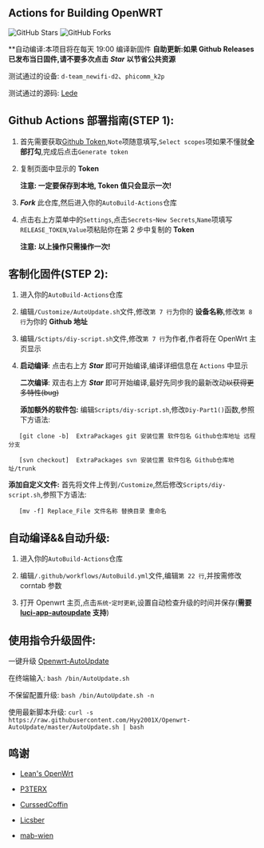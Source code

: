 ## Actions for Building OpenWRT

![GitHub Stars](https://img.shields.io/github/stars/Hyy2001X/AutoBuild-Actions.svg?style=flat-square&label=Stars&logo=github)
![GitHub Forks](https://img.shields.io/github/forks/Hyy2001X/AutoBuild-Actions.svg?style=flat-square&label=Forks&logo=github)

**自动编译:本项目将在每天 19:00 编译新固件
**自助更新:如果 Github Releases 已发布当日固件,请不要多次点击** ***Star*** **以节省公共资源**

测试通过的设备: `d-team_newifi-d2`、`phicomm_k2p`

测试通过的源码: [Lede](https://github.com/coolsnowwolf/lede)

## Github Actions 部署指南(STEP 1):

1. 首先需要获取[Github Token](https://github.com/settings/tokens/new),`Note`项随意填写,`Select scopes`项如果不懂就**全部打勾**,完成后点击`Generate token`

2. 复制页面中显示的 **Token**

   **注意: 一定要保存到本地, Token 值只会显示一次!**

3. ***Fork*** 此仓库,然后进入你的`AutoBuild-Actions`仓库

4. 点击右上方菜单中的`Settings`,点击`Secrets`-`New Secrets`,`Name`项填写`RELEASE_TOKEN`,`Value`项粘贴你在第 2 步中复制的 **Token** 

   **注意: 以上操作只需操作一次!**

## 客制化固件(STEP 2):

1. 进入你的`AutoBuild-Actions`仓库

2. 编辑`/Customize/AutoUpdate.sh`文件,修改`第 7 行`为你的 **设备名称**,修改`第 8 行`为你的 **Github 地址**

3. 编辑`/Sctipts/diy-script.sh`文件,修改`第 7 行`为作者,作者将在 OpenWrt 主页显示

4. **启动编译**: 点击右上方 ***Star*** 即可开始编译,编译详细信息在 `Actions` 中显示

   **二次编译**: 双击右上方 ***Star*** 即可开始编译,最好先同步我的最新改动~~以获得更多特性(bug)~~

   **添加额外的软件包:** 编辑`Scripts/diy-script.sh`,修改`Diy-Part1()`函数,参照下方语法:
```
   [git clone -b]  ExtraPackages git 安装位置 软件包名 Github仓库地址 远程分支
    
   [svn checkout]  ExtraPackages svn 安装位置 软件包名 Github仓库地址/trunk
```

   **添加自定义文件:** 首先将文件上传到`/Customize`,然后修改`Scripts/diy-script.sh`,参照下方语法:
```
   [mv -f] Replace_File 文件名称 替换目录 重命名
```

## 自动编译&&自动升级:

1. 进入你的`AutoBuild-Actions`仓库

2. 编辑`/.github/workflows/AutoBuild.yml`文件,编辑`第 22 行`,并按需修改 corntab 参数

3. 打开 Openwrt 主页,点击`系统`-`定时更新`,设置自动检查升级的时间并保存(**需要 [luci-app-autoupdate](https://github.com/Hyy2001X/luci-app-autoupdate) 支持**)

## 使用指令升级固件:

   一键升级 [Openwrt-AutoUpdate](https://github.com/Hyy2001X/Openwrt-AutoUpdate)
   
   在终端输入: `bash /bin/AutoUpdate.sh`

   不保留配置升级: `bash /bin/AutoUpdate.sh -n`

   使用最新脚本升级: `curl -s https://raw.githubusercontent.com/Hyy2001X/Openwrt-AutoUpdate/master/AutoUpdate.sh | bash`
   
## 鸣谢

   - [Lean's OpenWrt](https://github.com/coolsnowwolf/lede)

   - [P3TERX](https://github.com/P3TERX/Actions-OpenWrt)
   
   - [CurssedCoffin](https://github.com/CurssedCoffin)
   
   - [Licsber](https://github.com/Licsber)
   
   - [mab-wien](https://github.com/mab-wien/openwrt-autoupdate)
   
